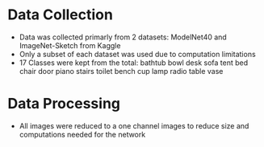# Data Collection

- Data was collected primarly from 2 datasets: ModelNet40 and ImageNet-Sketch from Kaggle
- Only a subset of each dataset was used due to computation limitations
- 17 Classes were kept from the total: 
bathtub  bowl   desk   sofa    tent
bed      chair  door  piano                    stairs  toilet
bench    cup    lamp  radio                    table   vase

# Data Processing
- All images were reduced to a one channel images to reduce size and computations needed for the network 

